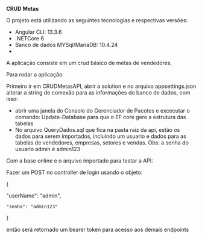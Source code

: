 **CRUD Metas**

O projeto está utilizando as seguintes tecnologias  e respectivas versões:

* Angular CLI: 13.3.6
* .NETCore 6
* Banco de dados MYSql/MariaDB: 10.4.24
* 

 A aplicação consiste em um crud básico de metas de vendedores, 


Para rodar a aplicação:


Primeiro ir em CRUDMetasAPI, abrir a solution e no arquivo appsettings.json alterar a string de comexão para as informações do banco de dados, com isso: 

* abrir uma janela do Console do Gerenciador de Pacotes e excecutar o comando: Update-Database para que o EF core gere a estrutura das tabelas
* No arquivo QueryDados.sql que fica na pasta raiz da api, estão os dados para serem importados, incluindo um usuario e dados para as tabelas de vendedores, empresas, setores e vendas. Obs: a senha do usuario admin é admin123

Com a base online e o arquivo importado para testar a API:

Fazer um POST no controller de login usando o objeto:

{ 

 "userName": "admin",

    "senha": "admin123"

}


então será retornado um bearer token para acesso aos demais endpoints

